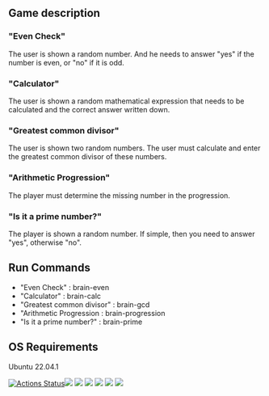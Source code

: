<h2>Game description</h2>
<h3>"Even Check"</h3>
<p>The user is shown a random number. And he needs to answer "yes" if the number is even, or "no" if it is odd.</p>
<h3>"Calculator"</h3>
<p>The user is shown a random mathematical expression that needs to be calculated and the correct answer written down.</p>
<h3>"Greatest common divisor"</h3>
<p>The user is shown two random numbers. The user must calculate and enter the greatest common divisor of these numbers.</p>
<h3>"Arithmetic Progression"</h3>
<p>The player must determine the missing number in the progression.</p>
<h3>"Is it a prime number?"</h3>
<p>The player is shown a random number. If simple, then you need to answer "yes", otherwise "no".</p>

<h2>Run Commands</h2>
<ul>
  <li>"Even Check" : brain-even</li>
  <li>"Calculator" : brain-calc</li>
  <li>"Greatest common divisor" : brain-gcd</li>
  <li>"Arithmetic Progression : brain-progression</li>
  <li>"Is it a prime number?" : brain-prime</li>
</ul>

<h2>OS Requirements</h2>
<p>Ubuntu 22.04.1</p>

[![Actions Status](https://github.com/cuttysark1010/frontend-project-44/workflows/hexlet-check/badge.svg)](https://github.com/cuttysark1010/frontend-project-44/actions)<a href=https://codeclimate.com/github/cuttysark1010/frontend-project-44/maintainability><img src=https://api.codeclimate.com/v1/badges/4eaa29498e0ceeef80c6/maintainability /></a>
<a href="https://asciinema.org/a/559651" target="_blank"><img src="https://asciinema.org/a/559651.svg" /></a>
<a href="https://asciinema.org/a/RFvVyBcq34GEvCIh3rdcQe6pn" target="_blank"><img src="https://asciinema.org/a/RFvVyBcq34GEvCIh3rdcQe6pn.svg" /></a>
<a href="https://asciinema.org/a/SQ30HA5Yb9vEwOpMMUpR7UArV" target="_blank"><img src="https://asciinema.org/a/SQ30HA5Yb9vEwOpMMUpR7UArV.svg" /></a>
<a href="https://asciinema.org/a/4sAHgSAcbn3MQl4brvWNlxSJW" target="_blank"><img src="https://asciinema.org/a/4sAHgSAcbn3MQl4brvWNlxSJW.svg" /></a>
<a href="https://asciinema.org/a/562525" target="_blank"><img src="https://asciinema.org/a/562525.svg" /></a>